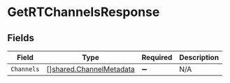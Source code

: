 # GetRTChannelsResponse


## Fields

| Field                                                                     | Type                                                                      | Required                                                                  | Description                                                               |
| ------------------------------------------------------------------------- | ------------------------------------------------------------------------- | ------------------------------------------------------------------------- | ------------------------------------------------------------------------- |
| `Channels`                                                                | [][shared.ChannelMetadata](../../../pkg/models/shared/channelmetadata.md) | :heavy_minus_sign:                                                        | N/A                                                                       |